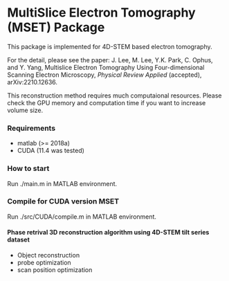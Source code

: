 # MultiSlice Electron Tomography (MSET) Package

This package is implemented for 4D-STEM based electron tomography.

For the detail, please see the paper: J. Lee, M. Lee, Y.K. Park, C. Ophus, and Y. Yang, Multislice Electron Tomography Using Four-dimensional Scanning Electron Microscopy, *Physical Review Applied* (accepted), arXiv:2210.12636.

This reconstruction method requires much computaional resources.
Please check the GPU memory and computation time if you want to increase volume size.

### Requirements
- matlab (>= 2018a)
- CUDA (11.4 was tested)

### How to start
Run ./main.m in MATLAB environment.

### Compile for CUDA version MSET
Run ./src/CUDA/compile.m in MATLAB environment.


#### Phase retrival 3D reconstruction algorithm using 4D-STEM tilt series dataset
- Object reconstruction
- probe optimization
- scan position optimization
